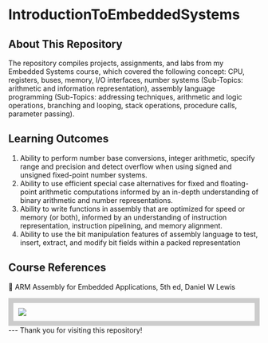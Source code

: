 # IntroductionToEmbeddedSystems

## About This Repository 
The repository compiles projects, assignments, and labs from my Embedded Systems course, which covered the following concept: CPU, registers, buses, memory, I/O interfaces, number systems (Sub-Topics: arithmetic and information representation), assembly language programming (Sub-Topics: addressing techniques, arithmetic and logic operations, branching and looping, stack operations, procedure calls, parameter passing). 

## Learning Outcomes
1. Ability to perform number base conversions, integer arithmetic, specify range and
precision and detect overflow when using signed and unsigned fixed-point number systems.
2. Ability to use efficient special case alternatives for fixed and floating-point arithmetic
computations informed by an in-depth understanding of binary arithmetic and number
representations.
3. Ability to write functions in assembly that are optimized for speed or memory (or both),
informed by an understanding of instruction representation, instruction pipelining, and
memory alignment.
4. Ability to use the bit manipulation features of assembly language to test, insert, extract,
and modify bit fields within a packed representation

## Course References
📖 ARM Assembly for Embedded Applications, 5th ed, Daniel W Lewis
<div style="border: 10px solid #ccc; padding: 10px; width = 200px;">
  <img src="https://m.media-amazon.com/images/I/51-3yZJpv3L._SL1500_.jpg">
</div>
---
Thank you for visiting this repository!
